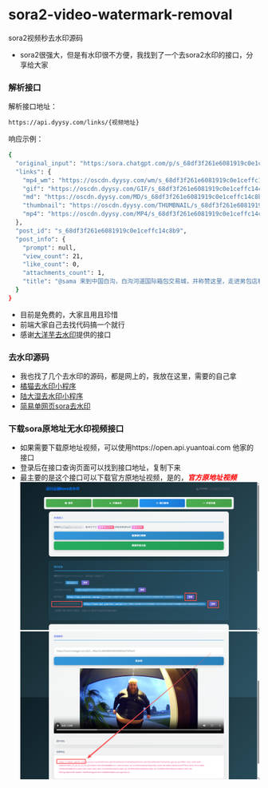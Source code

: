 # sora2-video-watermark-removal
sora2视频秒去水印源码
- sora2很强大，但是有水印很不方便，我找到了一个去sora2水印的接口，分享给大家

### 解析接口
解析接口地址：
```bash
https://api.dyysy.com/links/{视频地址}
```
响应示例：
```bash
{
  "original_input": "https:/sora.chatgpt.com/p/s_68df3f261e6081919c0e1ceffc14c8b9",
  "links": {
    "mp4_wm": "https://oscdn.dyysy.com/wm/s_68df3f261e6081919c0e1ceffc14c8b9.mp4",
    "gif": "https://oscdn.dyysy.com/GIF/s_68df3f261e6081919c0e1ceffc14c8b9.gif",
    "md": "https://oscdn.dyysy.com/MD/s_68df3f261e6081919c0e1ceffc14c8b9.mp4",
    "thumbnail": "https://oscdn.dyysy.com/THUMBNAIL/s_68df3f261e6081919c0e1ceffc14c8b9.webp",
    "mp4": "https://oscdn.dyysy.com/MP4/s_68df3f261e6081919c0e1ceffc14c8b9.mp4"
  },
  "post_id": "s_68df3f261e6081919c0e1ceffc14c8b9",
  "post_info": {
    "prompt": null,
    "view_count": 21,
    "like_count": 0,
    "attachments_count": 1,
    "title": "@sama 来到中国白沟，白沟河道国际箱包交易城，并称赞这里，走进男包店和店主沟通，并且拿起一个包背在身上，然后称赞这个包包，全程中文交流"
  }
}
```
- 目前是免费的，大家且用且珍惜
- 前端大家自己去找代码搞一个就行
- 感谢[大洋芋去水印](https://api.dyysy.com/links/)提供的接口

### 去水印源码
- 我也找了几个去水印的源码，都是网上的，我放在这里，需要的自己拿
- [橘猫去水印小程序](https://github.com/xiaolou888/jumao)
- [陆大湿去水印小程序](https://github.com/xiaolou888/ludashi)
- [简易单网页sora去水印](https://github.com/xiaolou888/qushuiyin-jianyi)
### 下载sora原地址无水印视频接口
- 如果需要下载原地址视频，可以使用https://open.api.yuantoai.com 他家的接口
- 登录后在接口查询页面可以找到接口地址，复制下来
- 最主要的是这个接口可以下载官方原地址视频，是的，***<span style="color:red">官方原地址视频</span>***
![图片/api.png](https://github.com/xiaolou888/qushuiyin-jianyi/blob/main/图片/api.png)
![图片/3.png](https://github.com/xiaolou888/qushuiyin-jianyi/blob/main/%E5%9B%BE%E7%89%87/3.png)
